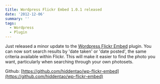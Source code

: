 ```yaml
---
title: Wordpress Flickr Embed 1.0.1 released
date: '2012-12-06'
summary: ''
tags:
  - Wordpress
  - Plugin
---
```

Just released a minor update to the [Wordpress Flickr Embed](http://wordpress.org/extend/plugins/wp-flickr-embed/) plugin. You can now sort search results by 'date taken' or 'date posted', the same criteria available within Flickr. This will make it easier to find the photo you want, particularly when searching through your own photosets.

Github: [https://github.com/hiddentao/wp-flickr-embed](https://github.com/hiddentao/wp-flickr-embed)
